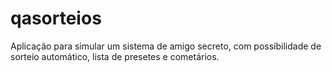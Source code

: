 # qasorteios
Aplicação para simular um sistema de amigo secreto, com possíbilidade de sorteio automático, lista de presetes e cometários.
